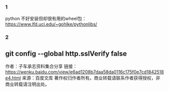 ### 1
python 不好安装但却很有用的wheel包：
https://www.lfd.uci.edu/~gohlke/pythonlibs/
### 2

git config --global http.sslVerify false
--------------------------------------------------------
作者：子车承志资料集合分享
链接：https://wenku.baidu.com/view/e6ad1208b7daa58da0116c175f0e7cd1842518e4.html
来源：百度文库
著作权归作者所有。商业转载请联系作者获得授权，非商业转载请注明出处。